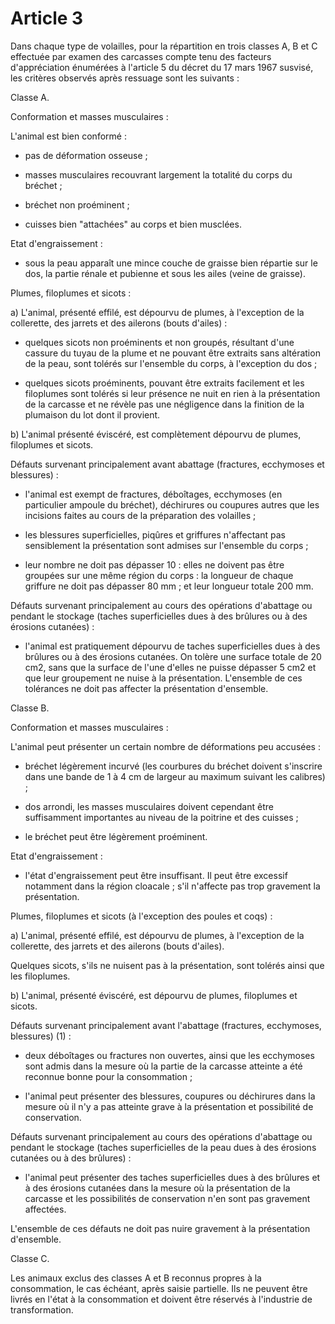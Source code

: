 # Article 3

Dans chaque type de volailles, pour la répartition en trois classes A, B et C effectuée par examen des carcasses compte tenu des facteurs d'appréciation énumérées à l'article 5 du décret du 17 mars 1967 susvisé, les critères observés après ressuage sont les suivants :

Classe A.

Conformation et masses musculaires :

L'animal est bien conformé :

- pas de déformation osseuse ;

- masses musculaires recouvrant largement la totalité du corps du bréchet ;

- bréchet non proéminent ;

- cuisses bien "attachées" au corps et bien musclées.

Etat d'engraissement :

- sous la peau apparaît une mince couche de graisse bien répartie sur le dos, la partie rénale et pubienne et sous les ailes (veine de graisse).

Plumes, filoplumes et sicots :

a) L'animal, présenté effilé, est dépourvu de plumes, à l'exception de la collerette, des jarrets et des ailerons (bouts d'ailes) :

- quelques sicots non proéminents et non groupés, résultant d'une cassure du tuyau de la plume et ne pouvant être extraits sans altération de la peau, sont tolérés sur l'ensemble du corps, à l'exception du dos ;

- quelques sicots proéminents, pouvant être extraits facilement et les filoplumes sont tolérés si leur présence ne nuit en rien à la présentation de la carcasse et ne révèle pas une négligence dans la finition de la plumaison du lot dont il provient.

b) L'animal présenté éviscéré, est complètement dépourvu de plumes, filoplumes et sicots.

Défauts survenant principalement avant abattage (fractures, ecchymoses et blessures) :

- l'animal est exempt de fractures, déboîtages, ecchymoses (en particulier ampoule du bréchet), déchirures ou coupures autres que les incisions faites au cours de la préparation des volailles ;

- les blessures superficielles, piqûres et griffures n'affectant pas sensiblement la présentation sont admises sur l'ensemble du corps ;

- leur nombre ne doit pas dépasser 10 : elles ne doivent pas être groupées sur une même région du corps : la longueur de chaque griffure ne doit pas dépasser 80 mm ; et leur longueur totale 200 mm.

Défauts survenant principalement au cours des opérations d'abattage ou pendant le stockage (taches superficielles dues à des brûlures ou à des érosions cutanées) :

- l'animal est pratiquement dépourvu de taches superficielles dues à des brûlures ou à des érosions cutanées. On tolère une surface totale de 20 cm2, sans que la surface de l'une d'elles ne puisse dépasser 5 cm2 et que leur groupement ne nuise à la présentation. L'ensemble de ces tolérances ne doit pas affecter la présentation d'ensemble.

Classe B.

Conformation et masses musculaires :

L'animal peut présenter un certain nombre de déformations peu accusées :

- bréchet légèrement incurvé (les courbures du bréchet doivent s'inscrire dans une bande de 1 à 4 cm de largeur au maximum suivant les calibres) ;

- dos arrondi, les masses musculaires doivent cependant être suffisamment importantes au niveau de la poitrine et des cuisses ;

- le bréchet peut être légèrement proéminent.

Etat d'engraissement :

- l'état d'engraissement peut être insuffisant. Il peut être excessif notamment dans la région cloacale ; s'il n'affecte pas trop gravement la présentation.

Plumes, filoplumes et sicots (à l'exception des poules et coqs) :

a) L'animal, présenté effilé, est dépourvu de plumes, à l'exception de la collerette, des jarrets et des ailerons (bouts d'ailes).

Quelques sicots, s'ils ne nuisent pas à la présentation, sont tolérés ainsi que les filoplumes.

b) L'animal, présenté éviscéré, est dépourvu de plumes, filoplumes et sicots.

Défauts survenant principalement avant l'abattage (fractures, ecchymoses, blessures) (1) :

- deux déboîtages ou fractures non ouvertes, ainsi que les ecchymoses sont admis dans la mesure où la partie de la carcasse atteinte a été reconnue bonne pour la consommation ;

- l'animal peut présenter des blessures, coupures ou déchirures dans la mesure où il n'y a pas atteinte grave à la présentation et possibilité de conservation.

Défauts survenant principalement au cours des opérations d'abattage ou pendant le stockage (taches superficielles de la peau dues à des érosions cutanées ou à des brûlures) :

- l'animal peut présenter des taches superficielles dues à des brûlures et à des érosions cutanées dans la mesure où la présentation de la carcasse et les possibilités de conservation n'en sont pas gravement affectées.

L'ensemble de ces défauts ne doit pas nuire gravement à la présentation d'ensemble.

Classe C.

Les animaux exclus des classes A et B reconnus propres à la consommation, le cas échéant, après saisie partielle. Ils ne peuvent être livrés en l'état à la consommation et doivent être réservés à l'industrie de transformation.

